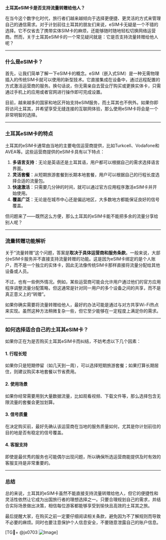 **土耳其eSIM卡是否支持流量转赠给他人？**

在当今这个数字化时代，旅行者们越来越倾向于选择更便捷、更灵活的方式来管理自己的通信需求。对于计划前往土耳其的朋友们来说，eSIM卡无疑是一个不错的选择。它不仅省去了携带实体SIM卡的麻烦，还能够随时随地轻松切换网络运营商。然而，关于土耳其eSIM卡的一个常见疑问就是：它是否支持流量转赠给他人呢？

---

### **什么是eSIM卡？**
首先，让我们简单了解一下eSIM卡的概念。eSIM（嵌入式SIM）是一种无需物理插入的传统SIM卡就可以使用的新型技术。它直接集成在设备中，通过远程配置的方式激活运营商的服务。换句话说，你无需亲自去营业厅购买或更换实体卡，只需通过手机上的应用或者官网进行操作即可完成设置。

目前，越来越多的国家和地区开始支持eSIM服务，而土耳其也不例外。如果你即将访问土耳其，并希望享受无缝连接的互联网体验，那么使用eSIM卡将会是一个非常明智的选择。

---

### **土耳其eSIM卡的特点**
土耳其的eSIM卡通常由当地的主要电信运营商提供，比如Turkcell、Vodafone和AVEA等。这些运营商提供的eSIM卡具有以下特点：

1. **多语言支持**：无论是英语还是土耳其语，用户都可以根据自己的需求选择语言界面。
2. **灵活套餐**：从短期旅游套餐到长期本地套餐，用户可以根据自己的行程长度选择合适的流量包。
3. **快速激活**：只需要几分钟的时间，就可以通过官方应用程序激活eSIM卡并开始使用。
4. **覆盖广泛**：无论是在城市中心还是偏远地区，大多数地方都能保证良好的信号覆盖。

但问题来了——既然这么方便，那么土耳其的eSIM卡能不能把多余的流量分享给别人呢？

---

### **流量转赠功能解析**
关于“流量转赠”这个问题，答案是**取决于具体运营商和服务条款**。一般来说，大部分eSIM卡服务并不直接支持流量转赠的功能。这是因为eSIM卡绑定的是个人账户，而不是一个独立的实体卡，因此无法像传统SIM卡那样直接将流量分配给其他设备或人员。

不过，也有一些例外情况。例如，某些运营商可能会允许用户通过他们的官方应用程序调整流量分配策略，但这通常是针对同一用户的多个设备之间的共享，而不是真正意义上的“转赠”。

如果你确实需要将流量转赠给他人，最好的办法可能是通过与对方共享Wi-Fi热点来实现。虽然这种方法稍微复杂一些，但它至少能够在一定程度上满足你的需求。

---

### **如何选择适合自己的土耳其eSIM卡？**
如果你正在为是否购买土耳其eSIM卡而纠结，不妨考虑以下几个因素：

#### **1. 行程长短**
如果你只是短期停留（如几天到一周），可以选择短期旅游套餐；如果打算长期居住，则建议购买本地套餐以节省费用。

#### **2. 使用场景**
如果你经常需要用到大量数据流量，比如观看视频、下载文件等，那么选择包含无限流量的套餐会更加划算。

#### **3. 信号质量**
在决定购买前，最好先确认该运营商在当地的服务质量如何，尤其是你计划前往的目的地是否有稳定的信号覆盖。

#### **4. 客服支持**
即使是最优秀的服务也可能偶尔出现问题，所以确保所选运营商能提供及时有效的客服支持是非常重要的。

---

### **总结**
总的来说，土耳其的eSIM卡虽然不能直接支持流量转赠给他人，但它的便捷性和灵活性依然让它成为出国旅行者的理想选择之一。只要合理规划自己的需求，并结合实际场景做出决策，相信每位游客都能够享受到愉快且高效的土耳其之旅。

最后提醒大家，在购买之前一定要仔细阅读相关条款，避免因为不了解规则而导致不必要的麻烦。同时也要注意保护个人信息安全，不要随意泄露自己的账户信息。

[TG💪+ @jx0703 ![Image](https://github.com/user-attachments/assets/dbca1d08-cadb-493c-b0ec-ad6f7a83f270)]